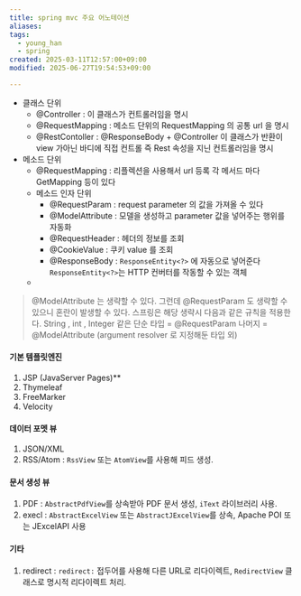 ```yaml
---
title: spring mvc 주요 어노테이션
aliases: 
tags:
  - young_han
  - spring
created: 2025-03-11T12:57:00+09:00
modified: 2025-06-27T19:54:53+09:00

---
```

- 클래스 단위
	- @Controller : 이 클래스가 컨트롤러임을 명시
	- @RequestMapping : 메소드 단위의 RequestMapping 의 공통 url 을 명시
	- @RestContoller : @ResponseBody + @Controller 이 클래스가 반환이 view 가아닌 바디에 직접 컨트롤 즉 Rest 속성을 지닌 컨트롤러임을 명시
- 메소드 단위
	- @RequestMapping : 리플렉션을 사용해서 url 등록 각 메서드 마다 GetMapping 등이 있다
	- 메소드 인자 단위
		- @RequestParam : request parameter 의 값을 가져올 수 있다
		- @ModelAttribute : 모델을 생성하고 parameter 값을 넣어주는 행위를 자동화
		- @RequestHeader : 헤더의 정보를 조회
		- @CookieValue : 쿠키 value 를 조회
		- @ResponseBody : `ResponseEntity<?>` 에 자동으로 넣어준다 `ResponseEntity<?>`는 HTTP 컨버터를 작동할 수 있는 객체
	- 

> @ModelAttribute 는 생략할 수 있다.
> 그런데 @RequestParam 도 생략할 수 있으니 혼란이 발생할 수 있다.
> 스프링은 해당 생략시 다음과 같은 규칙을 적용한다.
> String , int , Integer 같은 단순 타입 = @RequestParam
> 나머지 = @ModelAttribute (argument resolver 로 지정해둔 타입 외)

#### 기본 템플릿엔진
1. JSP (JavaServer Pages)**
2. Thymeleaf
3. FreeMarker
4. Velocity
#### 데이터 포멧 뷰

1. JSON/XML
2. RSS/Atom : `RssView` 또는 `AtomView`를 사용해 피드 생성.
#### 문서 생성 뷰

1. PDF : `AbstractPdfView`를 상속받아 PDF 문서 생성, `iText` 라이브러리 사용.
2. execl : `AbstractExcelView` 또는 `AbstractJExcelView`를 상속, Apache POI 또는 JExcelAPI 사용
#### 기타
1. redirect : `redirect:` 접두어를 사용해 다른 URL로 리다이렉트, `RedirectView` 클래스로 명시적 리다이렉트 처리.